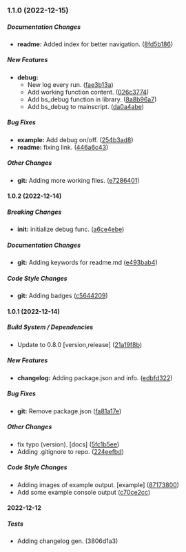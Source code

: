 ### 1.1.0 (2022-12-15)

##### Documentation Changes

* **readme:**  Added index for better navigation. ([8fd5b186](https://github.com/iptoux/bash_error_lib/commit/8fd5b1866e3d3c0b82160be15c85b83a7767f365))

##### New Features

* **debug:**
  *  New log every run. ([fae3b13a](https://github.com/iptoux/bash_error_lib/commit/fae3b13af9dc3a6fbef3d41b7e5a5f853a2553d2))
  *  Add working function content. ([026c3774](https://github.com/iptoux/bash_error_lib/commit/026c3774c426b7561b7521170f305147d8b06a86))
  *  Add bs_debug function in library. ([8a8b96a7](https://github.com/iptoux/bash_error_lib/commit/8a8b96a7ad4ba40fb4f0b89757d14c66a4012069))
  *  Add bs_debug to mainscript. ([da0a4abe](https://github.com/iptoux/bash_error_lib/commit/da0a4abe332e043a6d1aa2d2b187e53d76dd5b57))

##### Bug Fixes

* **example:**  Add debug on/off. ([254b3ad8](https://github.com/iptoux/bash_error_lib/commit/254b3ad84df05d45cdbe361e1f5738a20e313730))
* **readme:**  fixing link. ([446a6c43](https://github.com/iptoux/bash_error_lib/commit/446a6c4398eb5e0fa5441d65e405fab005702f83))

##### Other Changes

* **git:**  Adding more working files. ([e7286401](https://github.com/iptoux/bash_error_lib/commit/e72864016184e8e2eac3bb86bf5f95c865cd1f6f))

#### 1.0.2 (2022-12-14)

##### Breaking Changes

* **init:**  initialize debug func. ([a6ce4ebe](https://github.com/iptoux/bash_error_lib/commit/a6ce4ebe0e65ee3f8481c15c33a6b26f349e266a))

##### Documentation Changes

* **git:**  Adding keywords for readme.md ([e493bab4](https://github.com/iptoux/bash_error_lib/commit/e493bab493140a51f559e1c1cfe12d0f82879106))

##### Code Style Changes

* **git:**  Adding badges ([c5644209](https://github.com/iptoux/bash_error_lib/commit/c5644209b778a8d69842dfa6b768624f4bd91ea6))

#### 1.0.1 (2022-12-14)

##### Build System / Dependencies

*  Update  to 0.8.0 [version,release] ([21a19f8b](https://github.com/iptoux/bash_error_lib/commit/21a19f8b995ef7511f61958bffadcac22b2aba2c))

##### New Features

* **changelog:**  Adding package.json and info. ([edbfd322](https://github.com/iptoux/bash_error_lib/commit/edbfd322956a1dc8e7abd09a9e69d0805764baca))

##### Bug Fixes

* **git:**  Remove package.json ([fa81a17e](https://github.com/iptoux/bash_error_lib/commit/fa81a17ea4bfe35ce79fd6cea4d01d1a44306973))

##### Other Changes

*  fix typo (version). [docs] ([5fc1b5ee](https://github.com/iptoux/bash_error_lib/commit/5fc1b5ee760e29992baf10cbb28931896299e829))
*  Adding .gitignore to repo. ([224eefbd](https://github.com/iptoux/bash_error_lib/commit/224eefbd4b1db03c3d9331d54c600a171d89b5c4))

##### Code Style Changes

*  Adding images of example output.  [example] ([87173800](https://github.com/iptoux/bash_error_lib/commit/87173800cb4dc9b0ac56664ec2bf93b71d6771fc))
*  Add some example console output ([c70ce2cc](https://github.com/iptoux/bash_error_lib/commit/c70ce2cc47c757f295ec47075f28d5990a959c45))

#### 2022-12-12

##### Tests

*  Adding changelog gen. (3806d1a3)